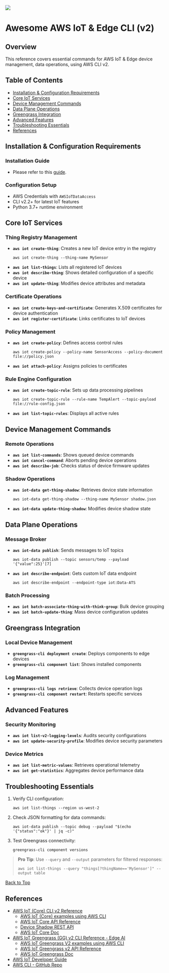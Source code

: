 [![](https://img.shields.io/badge/Contribute-Welcome-green)](#)

# Awesome AWS IoT & Edge CLI (v2)

## Overview

This reference covers essential commands for AWS IoT & Edge device management, data operations, using AWS CLI v2.

## Table of Contents
- [Installation & Configuration Requirements](#installation--configuration-requirements)
- [Core IoT Services](#core-iot-services)
- [Device Management Commands](#device-management-commands)
- [Data Plane Operations](#data-plane-operations)
- [Greengrass Integration](#greengrass-integration)
- [Advanced Features](#advanced-features)
- [Troubleshooting Essentials](#troubleshooting-essentials)
- [References](#references)

## Installation & Configuration Requirements
### Installation Guide
- Please refer to this [guide](https://docs.aws.amazon.com/cli/latest/userguide/cli-chap-getting-started.html).

### Configuration Setup
- AWS Credentials with `AWSIoTDataAccess`
- CLI v2.2+ for latest IoT features
- Python 3.7+ runtime environment

## Core IoT Services

### Thing Registry Management
- **`aws iot create-thing`**: Creates a new IoT device entry in the registry  
  ```
  aws iot create-thing --thing-name MySensor
  ```
- **`aws iot list-things`**: Lists all registered IoT devices 
- **`aws iot describe-thing`**: Shows detailed configuration of a specific device  
- **`aws iot update-thing`**: Modifies device attributes and metadata

### Certificate Operations
- **`aws iot create-keys-and-certificate`**: Generates X.509 certificates for device authentication  
- **`aws iot register-certificate`**: Links certificates to IoT devices

### Policy Management
- **`aws iot create-policy`**: Defines access control rules  
  ```
  aws iot create-policy --policy-name SensorAccess --policy-document file://policy.json
  ```
- **`aws iot attach-policy`**: Assigns policies to certificates

### Rule Engine Configuration
- **`aws iot create-topic-rule`**: Sets up data processing pipelines  
  ```
  aws iot create-topic-rule --rule-name TempAlert --topic-payload file://rule-config.json
  ```
- **`aws iot list-topic-rules`**: Displays all active rules

## Device Management Commands

### Remote Operations
- **`aws iot list-commands`**: Shows queued device commands  
- **`aws iot cancel-command`**: Aborts pending device operations 
- **`aws iot describe-job`**: Checks status of device firmware updates

### Shadow Operations
- **`aws iot-data get-thing-shadow`**: Retrieves device state information  
  ```
  aws iot-data get-thing-shadow --thing-name MySensor shadow.json
  ```
- **`aws iot-data update-thing-shadow`**: Modifies device shadow state 

## Data Plane Operations

### Message Broker
- **`aws iot-data publish`**: Sends messages to IoT topics  
  ```
  aws iot-data publish --topic sensors/temp --payload '{"value":25}'[7]
  ```
- **`aws iot describe-endpoint`**: Gets custom IoT data endpoint 
  ```
  aws iot describe-endpoint --endpoint-type iot:Data-ATS
  ```

### Batch Processing
- **`aws iot batch-associate-thing-with-think-group`**: Bulk device grouping  
- **`aws iot batch-update-thing`**: Mass device configuration updates

## Greengrass Integration

### Local Device Management
- **`greengrass-cli deployment create`**: Deploys components to edge devices  
- **`greengrass-cli component list`**: Shows installed components  

### Log Management
- **`greengrass-cli logs retrieve`**: Collects device operation logs  
- **`greengrass-cli component restart`**: Restarts specific services

## Advanced Features

### Security Monitoring
- **`aws iot list-v2-logging-levels`**: Audits security configurations  
- **`aws iot update-security-profile`**: Modifies device security parameters

### Device Metrics
- **`aws iot list-metric-values`**: Retrieves operational telemetry  
- **`aws iot get-statistics`**: Aggregates device performance data

## Troubleshooting Essentials

1. Verify CLI configuration:
   ```
   aws iot list-things --region us-west-2
   ```
2. Check JSON formatting for data commands:
   ```
   aws iot-data publish --topic debug --payload "$(echo '{"status":"ok"}' | jq -c)"
   ```
3. Test Greengrass connectivity:
   ```
   greengrass-cli component versions
   ```

> **Pro Tip**: Use `--query` and `--output` parameters for filtered responses:
> ```
> aws iot list-things --query "things[?thingName=='MySensor']" --output table
> ```

[Back to Top](#table-of-contents)

## References

- [AWS IoT (Core) CLI v2 Reference](https://awscli.amazonaws.com/v2/documentation/api/latest/reference/iot/index.html)
  - [AWS IoT (Core) examples using AWS CLI](https://docs.aws.amazon.com/cli/latest/userguide/cli_iot_code_examples.html)
  - [AWS IoT Core API Reference](https://docs.aws.amazon.com/iot/latest/apireference/index.html)
  - [Device Shadow REST API](https://docs.aws.amazon.com/iot/latest/developerguide/device-shadow-rest-api.html)
  - [AWS IoT Core Doc](https://docs.aws.amazon.com/iot/)
- [AWS IoT Greengrass (GG) v2 CLI Reference - Edge AI](https://awscli.amazonaws.com/v2/documentation/api/latest/reference/greengrassv2/index.html) 
  - [AWS IoT Greengrass V2 examples using AWS CLI](https://docs.aws.amazon.com/cli/latest/userguide/cli_greengrassv2_code_examples.html)
  - [AWS IoT Greengrass v2 API Reference](https://docs.aws.amazon.com/greengrass/v2/APIReference/Welcome.html)
  - [AWS IoT Greengrass Doc](https://docs.aws.amazon.com/greengrass/)
- [AWS IoT Developer Guide](https://docs.aws.amazon.com/iot/latest/developerguide/index.html)
- [AWS CLI - GitHub Repo](https://github.com/aws/aws-cli)
